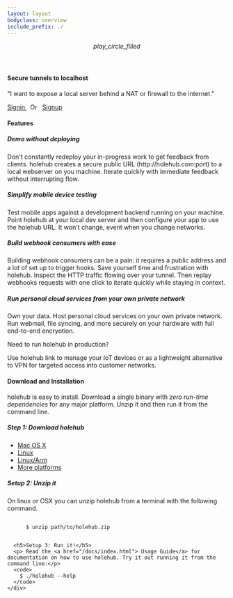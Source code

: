 ```yaml
---
layout: layout
bodyclass: overview
include_prefix: ./
---
```

<!-- TODO: Try to separate markup and content -->
<section class="section--center mdl-grid mdl-grid--no-spacing mdl-shadow--2dp">
  <header class="section__play-btn mdl-cell mdl-cell--3-col-desktop mdl-cell--2-col-tablet mdl-cell--4-col-phone mdl-color--teal-100 mdl-color-text--white">
    <i class="material-icons">play_circle_filled</i>
  </header>
  <div class="mdl-card mdl-cell mdl-cell--9-col-desktop mdl-cell--6-col-tablet mdl-cell--4-col-phone">
    <div class="mdl-card__supporting-text">
      <h4>Secure tunnels to localhost</h4>
      <p>"I want to expose a local server behind a NAT or firewall to the internet."</p>
      <!-- Colored raised button -->
      <a href="/signin/index.html" class="mdl-button mdl-js-button mdl-button--raised mdl-button--colored">
        Signin
      </a> &nbsp; Or &nbsp;
      <a href="/signup/index.html" class="mdl-button mdl-js-button mdl-button--raised mdl-button--accent">
        Signup
      </a>
    </div>
  </div>
</section>
<section class="section--center mdl-grid mdl-grid--no-spacing mdl-shadow--2dp">
  <div class="mdl-card mdl-cell mdl-cell--12-col">
    <div class="mdl-card__supporting-text mdl-grid mdl-grid--no-spacing">
      <h4 class="mdl-cell mdl-cell--12-col">Features</h4>
      <div class="section__circle-container mdl-cell mdl-cell--2-col mdl-cell--1-col-phone">
        <div class="section__circle-container__circle mdl-color--primary"></div>
      </div>
      <div class="section__text mdl-cell mdl-cell--10-col-desktop mdl-cell--6-col-tablet mdl-cell--3-col-phone">
        <h5><b>Demo without deploying</b></h5>
        <p>Don't constantly redeploy your in-progress work to get feedback from clients.
        holehub creates a secure public URL (http://holehub.com:port) to a local webserver on you machine.
        Iterate quickly with immediate feedback without interrupting flow.</p>
      </div>
      <div class="section__circle-container mdl-cell mdl-cell--2-col mdl-cell--1-col-phone">
        <div class="section__circle-container__circle mdl-color--primary"></div>
      </div>
      <div class="section__text mdl-cell mdl-cell--10-col-desktop mdl-cell--6-col-tablet mdl-cell--3-col-phone">
        <h5><b>Simplify mobile device testing</b></h5>
        <p>Test mobile apps against a development backend running on your machine.
        Point holehub at your local dev server and then configure your app to use the holehub URL.
        It won't change, event when you change networks.</p>
      </div>
      <div class="section__circle-container mdl-cell mdl-cell--2-col mdl-cell--1-col-phone">
        <div class="section__circle-container__circle mdl-color--primary"></div>
      </div>
      <div class="section__text mdl-cell mdl-cell--10-col-desktop mdl-cell--6-col-tablet mdl-cell--3-col-phone">
        <h5><b>Build webhook consumers with ease</b></h5>
        <p>Building webhook consumers can be a pain: it requires a public address and a lot of set up to trigger hooks.
        Save yourself time and frustration with holehub. Inspect the HTTP traffic flowing over your tunnel.
        Then replay webhooks requests with one click to iterate quickly while staying in context.</p>
      </div>
      <div class="section__circle-container mdl-cell mdl-cell--2-col mdl-cell--1-col-phone">
        <div class="section__circle-container__circle mdl-color--primary"></div>
      </div>
      <div class="section__text mdl-cell mdl-cell--10-col-desktop mdl-cell--6-col-tablet mdl-cell--3-col-phone">
        <h5><b>Run personal cloud services from your own private network</b></h5>
        <p>Own your data. Host personal cloud services on your own private network. Run webmail, file syncing, and more securely on your hardware with full end-to-end encryotion.</p>
      </div>
    </div>
  </div>
</section>
<section class="section--center mdl-grid mdl-grid--no-spacing mdl-shadow--2dp">
  <div class="mdl-card mdl-cell mdl-cell--12-col">
    <div class="mdl-card__supporting-text">
    <p>Need to run <a> holehub in production</a>? </p>
    <p>Use <a>holehub link</a> to manage your IoT devices or as a lightweight alternative to VPN for targeted access into customer networks.</p>
    </div>
  </div>
</section>
<section class="section--center mdl-grid mdl-grid--no-spacing mdl-shadow--2dp">
  <div class="mdl-card mdl-cell mdl-cell--12-col">
    <div class="mdl-card__supporting-text">
      <h4>Download and Installation</h4>
      <p> holehub is easy to install. Download a single binary with <i>zero run-time dependencies</i> for any major platform. Unzip it and then run it from the command line.</p>
      <h5>Step 1: Download holehub</h5>
      <ul>
          <li><a href="/assets/download/darwin-amd64/holehub.zip">Mac OS X</a></li>
          <li><a href="/assets/download/linux-amd64/holehub.zip">Linux</a></li>
          <li><a href="/assets/download/linux-arm/holehub.zip">Linux/Arm</a></li>
          <li><a href="/download/index.html">More platforms</a></li>
      </ul>
      <h5>Setup 2: Unzip it</h5>
      <p>On linux or OSX you can unzip holehub from a terminal with the following command. </p>
      <code>
      $ unzip path/to/holehub.zip
      </code>

      <h5>Setup 3: Run it!</h5>
      <p> Read the <a href="/docs/index.html"> Usage Guide</a> for documentation on how to use holehub. Try it out running it from the command line:</p>
      <code>
        $ ./holehub --help
      </code>
    </div>
  </div>
</section>
